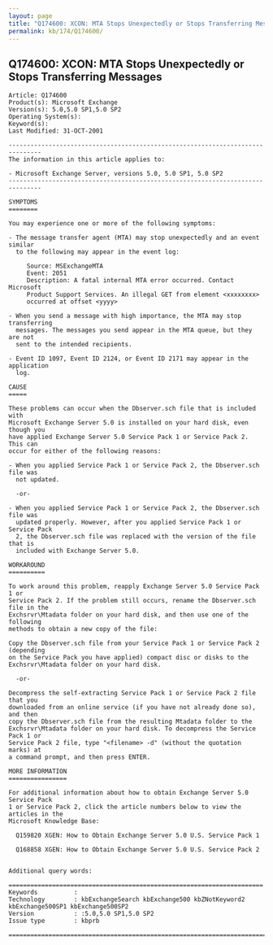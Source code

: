 ```yaml
---
layout: page
title: "Q174600: XCON: MTA Stops Unexpectedly or Stops Transferring Messages"
permalink: kb/174/Q174600/
---
```


## Q174600: XCON: MTA Stops Unexpectedly or Stops Transferring Messages

	Article: Q174600
	Product(s): Microsoft Exchange
	Version(s): 5.0,5.0 SP1,5.0 SP2
	Operating System(s): 
	Keyword(s): 
	Last Modified: 31-OCT-2001
	
	-------------------------------------------------------------------------------
	The information in this article applies to:
	
	- Microsoft Exchange Server, versions 5.0, 5.0 SP1, 5.0 SP2 
	-------------------------------------------------------------------------------
	
	SYMPTOMS
	========
	
	You may experience one or more of the following symptoms:
	
	- The message transfer agent (MTA) may stop unexpectedly and an event similar
	  to the following may appear in the event log:
	
	     Source: MSExchangeMTA
	     Event: 2051
	     Description: A fatal internal MTA error occurred. Contact Microsoft
	     Product Support Services. An illegal GET from element <xxxxxxxx>
	     occurred at offset <yyyy>
	
	- When you send a message with high importance, the MTA may stop transferring
	  messages. The messages you send appear in the MTA queue, but they are not
	  sent to the intended recipients.
	
	- Event ID 1097, Event ID 2124, or Event ID 2171 may appear in the application
	  log.
	
	CAUSE
	=====
	
	These problems can occur when the Dbserver.sch file that is included with
	Microsoft Exchange Server 5.0 is installed on your hard disk, even though you
	have applied Exchange Server 5.0 Service Pack 1 or Service Pack 2. This can
	occur for either of the following reasons:
	
	- When you applied Service Pack 1 or Service Pack 2, the Dbserver.sch file was
	  not updated.
	
	  -or-
	
	- When you applied Service Pack 1 or Service Pack 2, the Dbserver.sch file was
	  updated properly. However, after you applied Service Pack 1 or Service Pack
	  2, the Dbserver.sch file was replaced with the version of the file that is
	  included with Exchange Server 5.0.
	
	WORKAROUND
	==========
	
	To work around this problem, reapply Exchange Server 5.0 Service Pack 1 or
	Service Pack 2. If the problem still occurs, rename the Dbserver.sch file in the
	Exchsrvr\Mtadata folder on your hard disk, and then use one of the following
	methods to obtain a new copy of the file:
	
	Copy the Dbserver.sch file from your Service Pack 1 or Service Pack 2 (depending
	on the Service Pack you have applied) compact disc or disks to the
	Exchsrvr\Mtadata folder on your hard disk.
	
	  -or-
	
	Decompress the self-extracting Service Pack 1 or Service Pack 2 file that you
	downloaded from an online service (if you have not already done so), and then
	copy the Dbserver.sch file from the resulting Mtadata folder to the
	Exchsrvr\Mtadata folder on your hard disk. To decompress the Service Pack 1 or
	Service Pack 2 file, type "<filename> -d" (without the quotation marks) at
	a command prompt, and then press ENTER.
	
	MORE INFORMATION
	================
	
	For additional information about how to obtain Exchange Server 5.0 Service Pack
	1 or Service Pack 2, click the article numbers below to view the articles in the
	Microsoft Knowledge Base:
	
	  Q159820 XGEN: How to Obtain Exchange Server 5.0 U.S. Service Pack 1
	
	  Q168858 XGEN: How to Obtain Exchange Server 5.0 U.S. Service Pack 2
	
	
	Additional query words:
	
	======================================================================
	Keywords          :  
	Technology        : kbExchangeSearch kbExchange500 kbZNotKeyword2 kbExchange500SP1 kbExchange500SP2
	Version           : :5.0,5.0 SP1,5.0 SP2
	Issue type        : kbprb
	
	=============================================================================
	
